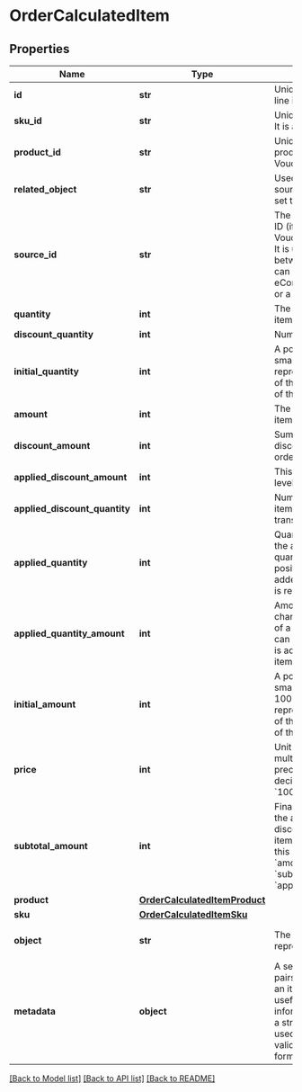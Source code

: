 # OrderCalculatedItem


## Properties

Name | Type | Description | Notes
------------ | ------------- | ------------- | -------------
**id** | **str** | Unique identifier of the order line item. | [optional] 
**sku_id** | **str** | Unique identifier of the SKU. It is assigned by Voucherify. | [optional] 
**product_id** | **str** | Unique identifier of the product. It is assigned by Voucherify. | [optional] 
**related_object** | **str** | Used along with the source_id property, can be set to either sku or product. | [optional] 
**source_id** | **str** | The merchant&#39;s product/SKU ID (if it is different from the Voucherify product/SKU ID). It is useful in the integration between multiple systems. It can be an ID from an eCommerce site, a database, or a third-party service. | [optional] 
**quantity** | **int** | The quantity of the particular item in the cart. | [optional] 
**discount_quantity** | **int** | Number of dicounted items. | [optional] 
**initial_quantity** | **int** | A positive integer in the smallest unit quantity representing the total amount of the order; this is the sum of the order items&#39; quantity. | [optional] 
**amount** | **int** | The total amount of the order item (price * quantity). | [optional] 
**discount_amount** | **int** | Sum of all order-item-level discounts applied to the order. | [optional] 
**applied_discount_amount** | **int** | This field shows the order-level discount applied. | [optional] 
**applied_discount_quantity** | **int** | Number of the discounted items applied in the transaction. | [optional] 
**applied_quantity** | **int** | Quantity of items changed by the application of a new quantity items. It can be positive when an item is added or negative if an item is replaced. | [optional] 
**applied_quantity_amount** | **int** | Amount for the items changed by the application of a new quantity items. It can be positive when an item is added or negative if an item is replaced. | [optional] 
**initial_amount** | **int** | A positive integer in the smallest currency unit (e.g. 100 cents for $1.00) representing the total amount of the order. This is the sum of the order items&#39; amounts. | [optional] 
**price** | **int** | Unit price of an item. Value is multiplied by 100 to precisely represent 2 decimal places. For example &#x60;10000 cents&#x60; for &#x60;$100.00&#x60;. | [optional] 
**subtotal_amount** | **int** | Final order item amount after the applied item-level discount.  If there are no item-level discounts applied, this item is equal to the &#x60;amount&#x60;.    &#x60;subtotal_amount&#x60;&#x3D;&#x60;amount&#x60;-&#x60;applied_discount_amount&#x60; | [optional] 
**product** | [**OrderCalculatedItemProduct**](OrderCalculatedItemProduct.md) |  | [optional] 
**sku** | [**OrderCalculatedItemSku**](OrderCalculatedItemSku.md) |  | [optional] 
**object** | **str** | The type of the object represented by JSON. | [optional] [default to 'order_item']
**metadata** | **object** | A set of custom key/value pairs that you can attach to an item object. It can be useful for storing additional information about the item in a structured format. It can be used to define business validation rules or discount formulas. | [optional] 

[[Back to Model list]](../README.md#documentation-for-models) [[Back to API list]](../README.md#documentation-for-api-endpoints) [[Back to README]](../README.md)


